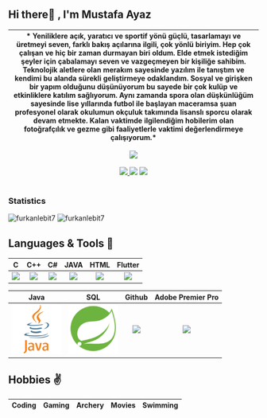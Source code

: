 ## Hi there👋 , I'm Mustafa Ayaz 

|*              Yeniliklere açık, yaratıcı ve sportif yönü güçlü, tasarlamayı ve üretmeyi seven, farklı bakış açılarına ilgili, çok yönlü biriyim.  Hep çok çalışan ve hiç bir zaman durmayan biri oldum. Elde etmek istediğim şeyler için çabalamayı seven ve vazgeçmeyen bir kişiliğe sahibim. Teknolojik aletlere olan merakım sayesinde yazılım ile tanıştım ve kendimi bu alanda sürekli geliştirmeye odaklandım. Sosyal ve girişken bir yapım olduğunu düşünüyorum bu sayede bir çok kulüp ve etkinliklere katılım sağlıyorum. Aynı zamanda spora olan düşkünlüğüm sayesinde lise yıllarında futbol ile başlayan maceramsa şuan profesyonel olarak okulumun okçuluk takımında lisanslı sporcu olarak devam etmekte. Kalan vaktimde ilgilendiğim hobilerim olan fotoğrafçılık ve gezme  gibi faaliyetlerle vaktimi değerlendirmeye çalışıyorum.* |
|-|

<p align="center">
 <a target="_blank" href="https://github.com/MustafaAyaz713"><img src="https://img.shields.io/badge/GitHub-100000?style=for-the-badge&logo=github&logoColor=white"></a>
  </p>
<p align="center">
  <a target="_blank" href="linkedin.com/in/mustafa-ayaz-539311186"><img src="https://img.shields.io/badge/LinkedIn-0077B5?style=for-the-badge&logo=linkedin&logoColor=white">   </a>
  <a target="_blank" href="https://www.instagram.com/mustafayaz713/"><img src="https://img.shields.io/badge/Instagram-833AB4?style=for-the-badge&logo=instagram&logoColor=white"></a>
 <a target="_blank" href="mailto:mustafayaz713@gmail.com"><img src="https://img.shields.io/badge/Gmail-D14836?style=for-the-badge&logo=gmail&logoColor=white"></a>
</p>

#

### Statistics

<span><img style="width: 49%" src="https://github-readme-stats.vercel.app/api?username=MustafaAyaz713&show_icons=true&locale=en" alt="furkanlebit7" /></span>
<span><img style="width: 49%" src="https://github-readme-streak-stats.herokuapp.com/?user=MustafaAyaz713&" alt="furkanlebit7" /></span>

## Languages & Tools 💪

|C|C++|C#|JAVA|HTML|Flutter|
|:-:|:-:|:-:|:-:|:-:|:-:|
|<img style="width: 100px" src="https://upload.wikimedia.org/wikipedia/commons/1/18/C_Programming_Language.svg">|<img style="width: 100px" src="https://upload.wikimedia.org/wikipedia/commons/1/18/ISO_C%2B%2B_Logo.svg">|<img style="width: 100px" src="https://e7.pngegg.com/pngimages/328/221/png-clipart-c-programming-language-logo-microsoft-visual-studio-net-framework-javascript-icon-purple-logo.png">|<img style="width: 100px" src="https://upload.wikimedia.org/wikipedia/en/3/30/Java_programming_language_logo.svg">|<img style="width: 100px" src="https://cdn.pixabay.com/photo/2017/08/05/11/16/logo-2582748_960_720.png">|<img style="width: 100px" src="https://upload.wikimedia.org/wikipedia/commons/4/44/Google-flutter-logo.svg">|<img style="width: 100px" 

|Java|SQL|Github|Adobe Premier Pro
|:-:|:-:|:-:|:-:|
|<img style="width: 100px" src="https://raw.githubusercontent.com/github/explore/5b3600551e122a3277c2c5368af2ad5725ffa9a1/topics/java/java.png">|<img style="width: 100px" src="https://raw.githubusercontent.com/github/explore/80688e429a7d4ef2fca1e82350fe8e3517d3494d/topics/spring-boot/spring-boot.png">|<img style="width: 100px" src="https://www.lansweeper.com/wp-content/uploads/2018/05/ASSET-SOFTWARE-SQL-DATABASE.png">|<img style="width: 100px" src="https://commons.wikimedia.org/wiki/File:Adobe_Premiere_Pro_CC_icon.svg">|<img style="width: 100px" 


##  Hobbies ✌️

|Coding|Gaming|Archery|Movies|Swimming|
|:-:|:-:|:-:|:-:|:-:|

